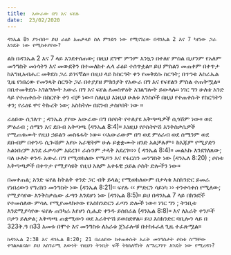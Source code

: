 ```yaml
---
title:  አውራው በግ እና ፍየሉ
date:  23/02/2020
---
```


`ዳንኤል 8ን ያንብቡ። ይህ ራዕይ አጠቃላይ ስለ ምንድን ነው የሚናገረው በዳንኤል 2 እና 7 ካየነው ጋራ እንዴት ነው የሚስተያየው?`

ልክ በዳንኤል 2 እና 7 ላይ እንደተሰጠው; በዚህ ደግሞ ምንም እንኳን በተለየ ምስል ቢሆንም የአለም መንግስት መነሳትን እና መውደቅን በተመለከተ ሌላ ራዕይ ተሰጥቷል። ይህ ምስልን መጠቀም በቀጥታ ከእግዚአብሔር መቅደስ ጋራ ይገናኛል። በዚህ ላይ ከስርዓት ቀን የመቅደሱ ስርዓት; በጥንቱ እስራኤል ጊዜ የነበረው የመንጻት ስርዓት ጋራ በተያያዘ ምክንያት የአውራ በግ እና የፍየልን ምስል ተጠቅሟል። በቤተመቅደሱ አገልግሎት አውራ በግ እና ፍየል ለመስዋዕት አገልግሎት ይውላሉ። ነገር ግን ሁለቱ አንድ ላይ የተጠቀሱት በስርየት ቀን ብቻ ነው። ስለዚህ እነዚህ ሁለቱ እንስሶች በዚህ የተጠቀሱት የስርዓትን ቀን; የራዕዩ ዋና ትኩረት ነው; አስከትሎ በደንብ ታስቦበት ነው ።

ራዕይው ሲገለጥ ; ዳንኤል ያየው አውራው በግ በሶስት የተለያዩ አቅጣጫዎች ሲጎሽም ነው። ወደ ምዕራብ ; ሰሜን እና ደቡብ አቅጣጫ (ዳንኤል 8:4)። እነዚህ የሶስትዮሽ እንቅስቃሴዎች የሚጠቁሙት የዚህ ኃይልን መስፋፋት ነው። ‹‹አውራውም በግ ወደ ምዕራብ ወደ ሰሜንም ወደ ደቡብም በቀንዱ ሲጐሽም አየሁ አራዊትም ሁሉ ይቋቋሙት ዘንድ አልቻሉም፥ ከእጁም የሚያድን አልነበረም እንደ ፈቃዱም አደረገ፥ ራሱንም ታላቅ አደረገ።›› ( ዳንኤል 8:4)። መልአኩ እንደገለጸው; ባለ ሁለት ቀንዱ አውራ በግ የሚወክለው የሜዶን እና የፋርስን መንግስት ነው (ዳንኤለ 8:20) ; ሶስቱ አቅጣጫዎች በቀጥታ የሚያሳዩት የዚህ አለም አቀፋዊ ኃይል ሶስት ድሎችን ነው።

በመቀጠል; አንድ ፍየል ከትልቅ ቀንድ ጋር ብቅ ይላል; የሚወክለውም በታላቁ እስክንድር ይመራ የነበረውን የግሪክን መንግስት ነው (ዳንኤል 8:21)። ፍየሉ       ‹‹ ምድርን ሳይነካ ›› ተንቀሳቀሰ የሚለው; የሚያሳየው እንቅስቃሴው ፈጣን እንደሆነ ነው (ዳንኤል 8:5)። ይህ በዳንኤል 7 ላይ በክንፎች የተመሰለው ምሳሌ የሚያመላክተው የእስክንድርን ፈጣን ድሎች ነው። ነገር ግን ; ትንቢቱ እንደሚያሳየው ፍየሉ ጠንካራ እየሆነ ሲሔድ ቀንዱ ይሰበራል (ዳንኤል 8:8)። እና ለአራት ቀንዶች ቦታን ይለቃል; አቅጣጫ ጠቋሚውን ወደ አራትዮሽ ይወስደዋል። ይህ እስክንድር ባቢሎን ላይ በ 323ቅ.ዓ በ33 አመቱ በሞተ እና መንግስቱ ለአራቱ ጀነራሎቹ በተከፋፈለ ጊዜ ተፈጽሟል።

`ከዳንኤል 2:38 እና ዳንኤል 8:20; 21 በራዕይው ከተጠቀሱት አራት መንግስታት ሶስቱ ስማቸው ተገልጾልናል። ይህ አስገራሚ እውነት የዚህን ትንቢት ፍች ትክክለኛነት ለማረጋገጥ እንዴት ነው የሚረዳን?`
